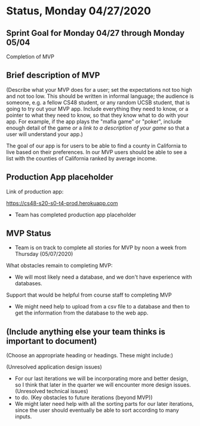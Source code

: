 # Status, Monday 04/27/2020

## Sprint Goal for Monday 04/27 through Monday 05/04

Completion of MVP

## Brief description of MVP

(Describe what your MVP does for a user; set the expectations not too high and not too low. This should be written 
in informal language; the audience is someone, e.g. a fellow CS48 student, or any random UCSB student, that is going
to try out your MVP app.   Include everything they need to know, or a pointer to what they need to know, so that
they know what to do with your app.    For example, if the app plays the "mafia game" or "poker", include enough
detail of the game *or* a *link to a description of your game* so that a user will understand your app.)

The goal of our app is for users to be able to find a county in California to live based on their preferences. In our MVP users should be able to see a list with the counties of California ranked by average income. 


## Production App placeholder

Link of production app:

https://cs48-s20-s0-t4-prod.herokuapp.com

* Team has completed production app placeholder

## MVP Status

* Team is on track to complete all stories for MVP by noon a week from Thursday (05/07/2020)

What obstacles remain to completing MVP:
* We will most likely need a database, and we don't have experience with databases.

Support that would be helpful from course staff to completing MVP
* We might need help to upload from a csv file to a database and then to get the information from the database to the web app.

## (Include anything else your team thinks is important to document)

(Choose an appropriate heading or headings.  These might include:)

(Unresolved application design issues)
* For our last iterations we will be incorporating more and better design, so I think that later in the quarter we will encounter more design issues.
(Unresolved technical issues)
* to do.
(Key obstacles to future iterations (beyond MVP))
* We might later need help with all the sorting parts for our later iterations, since the user should eventually be able to sort according to many inputs.



